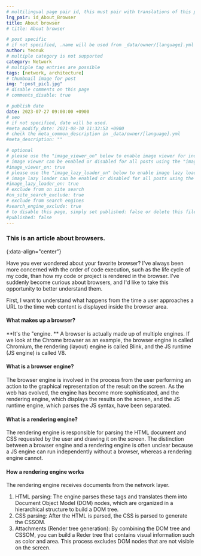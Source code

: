 ```yaml
---
# multilingual page pair id, this must pair with translations of this page. (This name must be unique)
lng_pair: id_About_Browser
title: About browser
# title: About browser

# post specific
# if not specified, .name will be used from _data/owner/[language].yml
author: Yeonuk
# multiple category is not supported
category: Network
# multiple tag entries are possible
tags: [network, architecture]
# thumbnail image for post
img: ":post_pic1.jpg"
# disable comments on this page
# comments_disable: true

# publish date
date: 2023-07-27 09:00:00 +0900
# seo
# if not specified, date will be used.
#meta_modify_date: 2021-08-10 11:32:53 +0900
# check the meta_common_description in _data/owner/[language].yml
#meta_description: ""

# optional
# please use the "image_viewer_on" below to enable image viewer for individual pages or posts (_posts/ or [language]/_posts folders).
# image viewer can be enabled or disabled for all posts using the "image_viewer_posts: true" setting in _data/conf/main.yml.
#image_viewer_on: true
# please use the "image_lazy_loader_on" below to enable image lazy loader for individual pages or posts (_posts/ or [language]/_posts folders).
# image lazy loader can be enabled or disabled for all posts using the "image_lazy_loader_posts: true" setting in _data/conf/main.yml.
#image_lazy_loader_on: true
# exclude from on site search
#on_site_search_exclude: true
# exclude from search engines
#search_engine_exclude: true
# to disable this page, simply set published: false or delete this file
#published: false
---
```


<!-- outline-start -->

### This is an article about browsers.

{:data-align="center"}

<!-- outline-end -->

Have you ever wondered about your favorite browser?
I've always been more concerned with the order of code execution, such as the life cycle of my code, than how my code or project is rendered in the browser.
I've suddenly become curious about browsers, and I'd like to take this opportunity to better understand them.

First, I want to understand what happens from the time a user approaches a URL to the time web content is displayed inside the browser area.

#### What makes up a browser?

**It's the "engine. **
A browser is actually made up of multiple engines.
If we look at the Chrome browser as an example, the browser engine is called Chromium, the rendering (layout) engine is called Blink, and the JS runtime (JS engine) is called V8.

#### What is a browser engine?

The browser engine is involved in the process from the user performing an action to the graphical representation of the result on the screen.
As the web has evolved, the engine has become more sophisticated, and the rendering engine, which displays the results on the screen, and the JS runtime engine, which parses the JS syntax, have been separated.

#### What is a rendering engine?

The rendering engine is responsible for parsing the HTML document and CSS requested by the user and drawing it on the screen.
The distinction between a browser engine and a rendering engine is often unclear because a JS engine can run independently without a browser, whereas a rendering engine cannot.

#### How a rendering engine works

The rendering engine receives documents from the network layer.

1. HTML parsing: The engine parses these tags and translates them into Document Object Model (DOM) nodes, which are organized in a hierarchical structure to build a DOM tree.
2. CSS parsing: After the HTML is parsed, the CSS is parsed to generate the CSSOM.
3. Attachments (Render tree generation): By combining the DOM tree and CSSOM, you can build a Reder tree that contains visual information such as color and area. This process excludes DOM nodes that are not visible on the screen.
